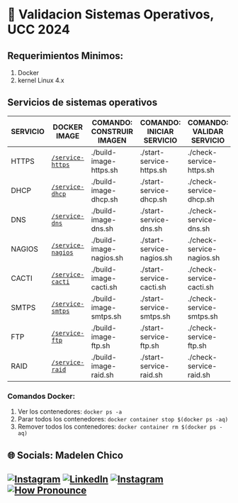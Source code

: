 # 📝 Validacion Sistemas Operativos, UCC 2024

## Requerimientos Minimos:
1. Docker
2. kernel Linux 4.x

## Servicios de sistemas operativos

| SERVICIO | DOCKER IMAGE                         | COMANDO: CONSTRUIR IMAGEN | COMANDO: INICIAR SERVICIO | COMANDO: VALIDAR SERVICIO |
|----------|--------------------------------------|---------------------------|---------------------------|---------------------------|
| HTTPS    | [`/service-https`](./service-https)   | ./build-image-https.sh    | ./start-service-https.sh  | ./check-service-https.sh  |
| DHCP     | [`/service-dhcp`](./service-dhcp)     | ./build-image-dhcp.sh     | ./start-service-dhcp.sh   | ./check-service-dhcp.sh   |
| DNS      | [`/service-dns`](./service-dns)       | ./build-image-dns.sh      | ./start-service-dns.sh    | ./check-service-dns.sh    |
| NAGIOS   | [`/service-nagios`](./service-nagios) | ./build-image-nagios.sh   | ./start-service-nagios.sh | ./check-service-nagios.sh |
| CACTI    | [`/service-cacti`](./service-cacti)   | ./build-image-cacti.sh    | ./start-service-cacti.sh  | ./check-service-cacti.sh  |
| SMTPS    | [`/service-smtps`](./service-smtps)   | ./build-image-smtps.sh    | ./start-service-smtps.sh  | ./check-service-smtps.sh  |
| FTP      | [`/service-ftp`](./service-ftp)       | ./build-image-ftp.sh      | ./start-service-ftp.sh    | ./check-service-ftp.sh    |
| RAID     | [`/service-raid`](./service-raid)     | ./build-image-raid.sh     | ./start-service-raid.sh   | ./check-service-raid.sh   |

### Comandos Docker:
1. Ver los contenedores: `docker ps -a`
2. Parar todos los contenedores: `docker container stop $(docker ps -aq)`
3. Remover todos los contenedores: `docker container rm $(docker ps -aq)`

## 🌐 Socials: Madelen Chico
[![Instagram](https://img.shields.io/badge/Instagram-%23E4405F.svg?logo=Instagram&logoColor=white)](https://instagram.com/made_chico) [![LinkedIn](https://img.shields.io/badge/LinkedIn-%230077B5.svg?logo=linkedin&logoColor=white)](https://www.linkedin.com/in/madelemchico/) [![Instagram](https://img.shields.io/badge/-wiki-lightgrey)](https://es.wikipedia.org/wiki/Madelem_Chico) [![How Pronounce](https://img.shields.io/static/v1?label=How%20Pronounce&message=Madelem&color=blueviolet)](https://embed.howtopronounce.com/classic/en/madelem/4388877)
---